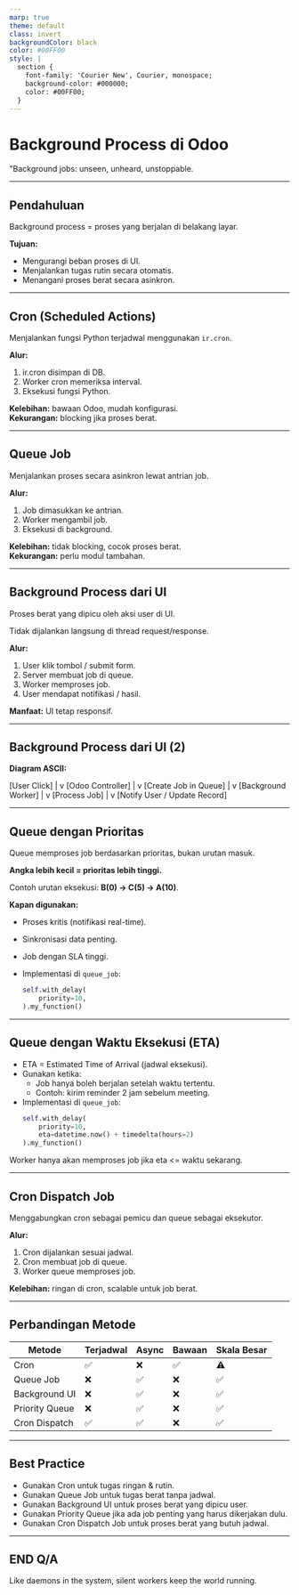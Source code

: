 ```yaml
---
marp: true
theme: default
class: invert
backgroundColor: black
color: #00FF00
style: |
  section {
    font-family: 'Courier New', Courier, monospace;
    background-color: #000000;
    color: #00FF00;
  }
---
```


# Background Process di Odoo


"Background jobs: unseen, unheard, unstoppable.

---

## Pendahuluan
Background process = proses yang berjalan di belakang layar.

**Tujuan:**
- Mengurangi beban proses di UI.
- Menjalankan tugas rutin secara otomatis.
- Menangani proses berat secara asinkron.

---

## Cron (Scheduled Actions)
Menjalankan fungsi Python terjadwal menggunakan `ir.cron`.

**Alur:**
1. ir.cron disimpan di DB.
2. Worker cron memeriksa interval.
3. Eksekusi fungsi Python.

**Kelebihan:** bawaan Odoo, mudah konfigurasi.  
**Kekurangan:** blocking jika proses berat.

---

## Queue Job
Menjalankan proses secara asinkron lewat antrian job.

**Alur:**
1. Job dimasukkan ke antrian.
2. Worker mengambil job.
3. Eksekusi di background.

**Kelebihan:** tidak blocking, cocok proses berat.  
**Kekurangan:** perlu modul tambahan.

---

## Background Process dari UI
Proses berat yang dipicu oleh aksi user di UI.

Tidak dijalankan langsung di thread request/response.

**Alur:**
1. User klik tombol / submit form.
2. Server membuat job di queue.
3. Worker memproses job.
4. User mendapat notifikasi / hasil.

**Manfaat:** UI tetap responsif.

---

## Background Process dari UI (2)
**Diagram ASCII:**

[User Click]
|
v
[Odoo Controller]
|
v
[Create Job in Queue]
|
v
[Background Worker]
|
v
[Process Job]
|
v
[Notify User / Update Record]

---

## Queue dengan Prioritas
Queue memproses job berdasarkan prioritas, bukan urutan masuk.

**Angka lebih kecil = prioritas lebih tinggi.**

Contoh urutan eksekusi: **B(0) → C(5) → A(10)**.

**Kapan digunakan:**
- Proses kritis (notifikasi real-time).
- Sinkronisasi data penting.
- Job dengan SLA tinggi.

- Implementasi di `queue_job`:
  ```python
  self.with_delay(
      priority=10,
  ).my_function()

---

## Queue dengan Waktu Eksekusi (ETA)
- ETA = Estimated Time of Arrival (jadwal eksekusi).
- Gunakan ketika:
  - Job hanya boleh berjalan setelah waktu tertentu.
  - Contoh: kirim reminder 2 jam sebelum meeting.
- Implementasi di `queue_job`:
  ```python
  self.with_delay(
      priority=10,
      eta=datetime.now() + timedelta(hours=2)
  ).my_function()
Worker hanya akan memproses job jika eta <= waktu sekarang.


---

## Cron Dispatch Job
Menggabungkan cron sebagai pemicu dan queue sebagai eksekutor.

**Alur:**
1. Cron dijalankan sesuai jadwal.
2. Cron membuat job di queue.
3. Worker queue memproses job.

**Kelebihan:** ringan di cron, scalable untuk job berat.

---

## Perbandingan Metode

| Metode           | Terjadwal | Async | Bawaan | Skala Besar |
|------------------|-----------|-------|--------|-------------|
| Cron             | ✅        | ❌    | ✅     | ⚠           |
| Queue Job        | ❌        | ✅    | ❌     | ✅           |
| Background UI    | ❌        | ✅    | ❌     | ✅           |
| Priority Queue   | ❌        | ✅    | ❌     | ✅           |
| Cron Dispatch    | ✅        | ✅    | ❌     | ✅           |

---

## Best Practice
- Gunakan Cron untuk tugas ringan & rutin.
- Gunakan Queue Job untuk tugas berat tanpa jadwal.
- Gunakan Background UI untuk proses berat yang dipicu user.
- Gunakan Priority Queue jika ada job penting yang harus dikerjakan dulu.
- Gunakan Cron Dispatch Job untuk proses berat yang butuh jadwal.


---

## END Q/A

Like daemons in the system, silent workers keep the world running.


